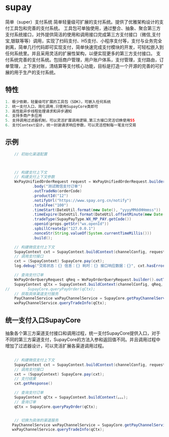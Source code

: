 # supay
简单（super）支付系统
简单轻量级可扩展的支付系统。提供了优雅架构设计的支付工具包和完善的支付系统。
工具包可单独使用，通过整合、抽象、聚合第三方支付系统接口，对外提供简洁的使用和调用接口完成第三方支付接口（微信,支付宝,银联等等）调用，实现了扫码支付、H5支付、小程序支付等，支付与业务完全剥离，简单几行代码即可实现支付，简单快速完成支付模块的开发，可轻松嵌入到任何系统里。并且采用灵活的扩展性架构，以便实现更多的第三方支付接口。
支付系统完善的支付系统。包括商户管理，用户账户体系，支付管理，支付路由，订单管理，上下游对账，清结算等支付核心功能，目标是打造一个开源的完善的可扩展的用于生产的支付系统。

## 特性
```java
1. 极少依赖，轻量级可扩展的工具包（SDK)，可嵌入任何系统
2. 统一支付入口，简化调用,只使用SupayCore类即可
3. 高性能异步线程处理请求和异步通知
4. 支持多商户多应用
5. 支持调用过滤器机制，可以灵活扩展调用逻辑,第三方接口灵活切换使用55
6. 支付Context设计，统一封装请求响应参数，可以灵活控制每一笔支付交易

```

## 示例
```java
    // 初始化渠道配置
    


    // 构建支付上下文
    // 构建支付上下文参数
    WxPayUnifiedOrderRequest request = WxPayUnifiedOrderRequest.builder()
            .body("测试微信支付订单")
            .outTradeNo(orderCode)
            .productId("12")
            .notifyUrl("https://www.spay.org.cn/notify")
            .totalFee("100")
            .timeStart(DateUtil.format(new Date(), "yyyyMMddHHmmss"))
            .timeExpire(DateUtil.format(DateUtil.offsetMinute(new Date(), 15), "yyyyMMddHHmmss"))
            .tradeType(SupayPayType.WX_MP_PAY.getCode())
            .openid(props.getStr("wx.openId"))
            .spbillCreateIp("127.0.0.1")
            .nonceStr(String.valueOf(System.currentTimeMillis()))
            .build();

    // 构建微信支付上下文
    SupayContext cxt = SupayContext.buildContext(channelConfig, request, false, wxPayFilter);
    // 调用支付接口
    cxt = (SupayContext) SupayCore.pay(cxt);
    log.debug("交易状态：{} 信息：{} 耗时：{} 接口响应数据：{}", cxt.hasError(), cxt.getMsg(), cxt.duration(), cxt.getResponse());

    // 查询支付订单
    WxPayOrderQueryRequest qReq = WxPayOrderQueryRequest.builder().outTradeNo(orderCode).build();
    SupayContext qCtx = SupayContext.buildContext(channelConfig, qReq, false);
//        SupayCore.queryPayOrder(qCtx);
    // 获取具体渠道支付服务
    PayChannelService wxPayChannelService = SupayCore.getPayChannelService(SupayChannelType.WECHAT);
    wxPayChannelService.queryTradeInfo(qCtx);


```

## 统一支付入口SupayCore
抽象各个第三方渠道支付接口和调用过程，统一支付SupayCore提供入口，对于不同的第三方渠道支付，SupayCore的方法入参和返回值不同。并且调用过程中增加了过滤器设计，可以灵活扩展各渠道调用过程。
```java
    
    // 构建微信支付上下文
    SupayContext cxt = SupayContext.buildContext(channelConfig, request, false, wxPayFilter);
    // 调用支付接口
    cxt = (SupayContext) SupayCore.pay(cxt);
    // 支付结果
    cxt.getResponse()

    // 查询支付订单
    SupayContext qCtx = SupayContext.buildContext(。。。);
    // 查询订单
    qCtx = SupayCore.queryPayOrder(qCtx);


    // 切换为具体的渠道服务
   PayChannelService wxPayChannelService = SupayCore.getPayChannelService(SupayChannelType.WECHAT);
   wxPayChannelService.queryTradeInfo(qCtx);


```